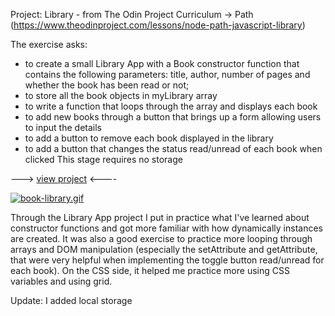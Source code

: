 Project: Library - from The Odin Project Curriculum -> Path (https://www.theodinproject.com/lessons/node-path-javascript-library)

The exercise asks:

- to create a small Library App with a Book constructor function that contains the following parameters: title, author, number of pages and whether the book has been read or not;
- to store all the book objects in myLibrary array
- to write a function that loops through the array and displays each book
- to add new books through a button that brings up a form allowing users to input the details
- to add a button to remove each book displayed in the library
- to add a button that changes the status read/unread of each book when clicked
  This stage requires no storage

---> [view project](https://freefallrush.github.io/Book-Library/) <----

[![book-library.gif](https://i.postimg.cc/SscrjhcP/book-library.gif)](https://postimg.cc/7GY7Qjs1)

Through the Library App project I put in practice what I've learned about constructor functions and got more familiar with how dynamically instances are created. It was also a good exercise to practice more looping through arrays and DOM manipulation (especially the setAttribute and getAttribute, that were very helpful when implementing the toggle button read/unread for each book).
On the CSS side, it helped me practice more using CSS variables and using grid.

Update: I added local storage
